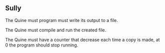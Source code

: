 ## Sully
The Quine must program must write its output to a file.

The Quine must compile and run the created file.

The Quine must have a counter that decrease each time a copy is made, at 0 the program should stop running.